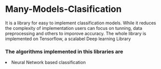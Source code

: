 # Many-Models-Clasification

It is a library for easy to implement classification models. While it reduces the complexity of implementation users can focus on tunning, data preprocessing and others to imporove accuracy. The whole library is implemented on Tensorflow, a scalabel Deep learning Library

### The algorithms implemented in this libraries are
<li>
Neural Network based classification
</li>